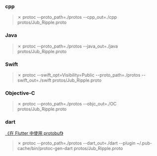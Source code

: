 ### cpp
> ✗ protoc --proto_path=./protos --cpp_out=./cpp protos/Jub_Ripple.proto


### Java
> ✗ protoc --proto_path=./protos --java_out=./java protos/Jub_Ripple.proto


### Swift
> ✗ protoc --swift_opt=Visibility=Public --proto_path=./protos --swift_out=./swift protos/Jub_Ripple.proto

### Objective-C
> ✗ protoc --proto_path=./protos --objc_out=./OC protos/Jub_Ripple.proto

### dart
[《在 Flutter 中使用 protobuf》](https://cloud.tencent.com/developer/article/1411245)
> ✗ protoc --proto_path=./protos --dart_out=./dart --plugin ~/.pub-cache/bin/protoc-gen-dart  protos/Jub_Ripple.proto
